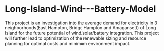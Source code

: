 # Long-Island-Wind---Battery-Model
This project is an investigation into the average demand for electricity in 3 neighborhoods(East Hampton, Bridge Hampton and Amagansett) of Long Island for the future potential of wind/solar/battery integration. This project will further lead to optimization of the renewable sizing and resource planning for optimal costs and minimum environment impact.
